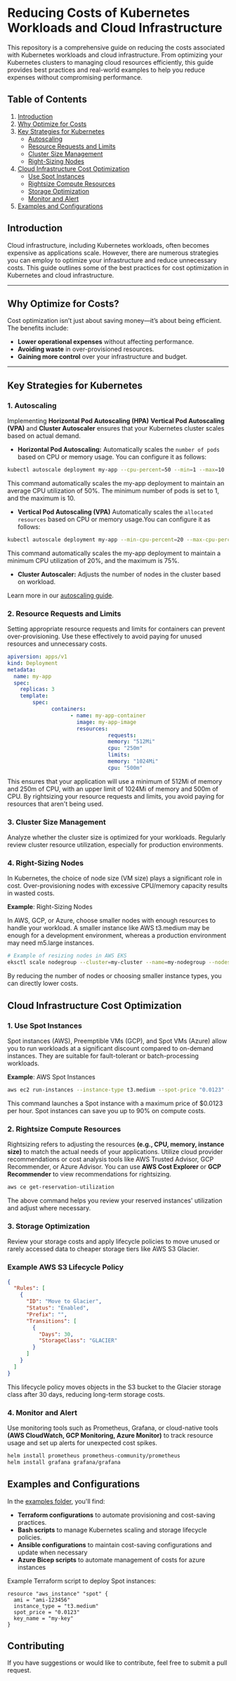 # Reducing Costs of Kubernetes Workloads and Cloud Infrastructure

This repository is a comprehensive guide on reducing the costs associated with Kubernetes workloads and cloud infrastructure. From optimizing your Kubernetes clusters to managing cloud resources efficiently, this guide provides best practices and real-world examples to help you reduce expenses without compromising performance.

## Table of Contents

1. [Introduction](#introduction)
2. [Why Optimize for Costs](#why-optimize-for-costs)
3. [Key Strategies for Kubernetes](#key-strategies-for-kubernetes)
    - [Autoscaling](#autoscaling)
    - [Resource Requests and Limits](#resource-requests-and-limits)
    - [Cluster Size Management](#cluster-size-management)
    - [Right-Sizing Nodes](#right-sizing-nodes)
4. [Cloud Infrastructure Cost Optimization](#cloud-infrastructure-cost-optimization)
    - [Use Spot Instances](#use-spot-instances)
    - [Rightsize Compute Resources](#rightsize-compute-resources)
    - [Storage Optimization](#storage-optimization)
    - [Monitor and Alert](#monitor-and-alert)
5. [Examples and Configurations](#examples-and-configurations)

## Introduction

Cloud infrastructure, including Kubernetes workloads, often becomes expensive as applications scale. However, there are numerous strategies you can employ to optimize your infrastructure and reduce unnecessary costs. This guide outlines some of the best practices for cost optimization in Kubernetes and cloud infrastructure.

---

## Why Optimize for Costs?

Cost optimization isn’t just about saving money—it’s about being efficient. The benefits include:

- **Lower operational expenses** without affecting performance.
- **Avoiding waste** in over-provisioned resources.
- **Gaining more control** over your infrastructure and budget.

---

## Key Strategies for Kubernetes

### 1. Autoscaling

Implementing **Horizontal Pod Autoscaling (HPA)** **Vertical Pod Autoscaling (VPA)** and **Cluster Autoscaler** ensures that your Kubernetes cluster scales based on actual demand.

- **Horizontal Pod Autoscaling:** Automatically scales the `number of pods` based on CPU or memory usage. You can configure it as follows:

```bash
kubectl autoscale deployment my-app --cpu-percent=50 --min=1 --max=10
```

This command automatically scales the my-app deployment to maintain an average CPU utilization of 50%. The minimum number of pods is set to 1, and the maximum is 10.

- **Vertical Pod Autoscaling (VPA)** Automatically scales the `allocated resources` based on CPU or memory usage.You can configure it as follows:

```bash
kubectl autoscale deployment my-app --min-cpu-percent=20 --max-cpu-percent=75
```

This command automatically scales the my-app deployment to maintain a minimum CPU utilization of 20%, and the maximum is 75%.

- **Cluster Autoscaler:** Adjusts the number of nodes in the cluster based on workload.

Learn more in our [autoscaling guide](kubernetes/autoscaling.md).

### 2. Resource Requests and Limits

Setting appropriate resource requests and limits for containers can prevent over-provisioning. Use these effectively to avoid paying for unused resources and unnecessary costs.

```yaml
apiversion: apps/v1
kind: Deployment
metadata:
  name: my-app
  spec:
    replicas: 3
    template:
        spec:
              containers:
                    - name: my-app-container
                      image: my-app-image
                      resources:
                                requests:
                                memory: "512Mi"
                                cpu: "250m"
                                limits:
                                memory: "1024Mi"
                                cpu: "500m"
```

This ensures that your application will use a minimum of 512Mi of memory and 250m of CPU, with an upper limit of 1024Mi of memory and 500m of CPU. By rightsizing your resource requests and limits, you avoid paying for resources that aren't being used.

### 3. Cluster Size Management

Analyze whether the cluster size is optimized for your workloads. Regularly review cluster resource utilization, especially for production environments.

### 4. Right-Sizing Nodes

In Kubernetes, the choice of node size (VM size) plays a significant role in cost. Over-provisioning nodes with excessive CPU/memory capacity results in wasted costs.

**Example**: Right-Sizing Nodes

In AWS, GCP, or Azure, choose smaller nodes with enough resources to handle your workload. A smaller instance like AWS t3.medium may be enough for a development environment, whereas a production environment may need m5.large instances.

```bash
# Example of resizing nodes in AWS EKS
eksctl scale nodegroup --cluster=my-cluster --name=my-nodegroup --nodes=3
```

By reducing the number of nodes or choosing smaller instance types, you can directly lower costs.

## Cloud Infrastructure Cost Optimization

### 1. Use Spot Instances

Spot instances (AWS), Preemptible VMs (GCP), and Spot VMs (Azure) allow you to run workloads at a significant discount compared to on-demand instances. They are suitable for fault-tolerant or batch-processing workloads.

**Example**: AWS Spot Instances

```bash
aws ec2 run-instances --instance-type t3.medium --spot-price "0.0123" --image-id ami-12345678
```

This command launches a Spot instance with a maximum price of $0.0123 per hour. Spot instances can save you up to 90% on compute costs.

### 2. Rightsize Compute Resources

Rightsizing refers to adjusting the resources **(e.g., CPU, memory, instance size)** to match the actual needs of your applications. Utilize cloud provider recommendations or cost analysis tools like AWS Trusted Advisor, GCP Recommender, or Azure Advisor.
You can use **AWS Cost Explorer** or **GCP Recommender** to view recommendations for rightsizing.

```bash
aws ce get-reservation-utilization
```

The above command helps you review your reserved instances' utilization and adjust where necessary.

### 3. Storage Optimization

Review your storage costs and apply lifecycle policies to move unused or rarely accessed data to cheaper storage tiers like AWS S3 Glacier.

### Example AWS S3 Lifecycle Policy

```json
{
  "Rules": [
    {
      "ID": "Move to Glacier",
      "Status": "Enabled",
      "Prefix": "",
      "Transitions": [
        {
          "Days": 30,
          "StorageClass": "GLACIER"
        }
      ]
    }
  ]
}

```

This lifecycle policy moves objects in the S3 bucket to the Glacier storage class after 30 days, reducing long-term storage costs.

### 4. Monitor and Alert

Use monitoring tools such as Prometheus, Grafana, or cloud-native tools **(AWS CloudWatch, GCP Monitoring, Azure Monitor)** to track resource usage and set up alerts for unexpected cost spikes.

```bash
helm install prometheus prometheus-community/prometheus
helm install grafana grafana/grafana
```

## Examples and Configurations

In the [examples folder](examples/), you'll find:

- **Terraform configurations** to automate provisioning and cost-saving practices.
- **Bash scripts** to manage Kubernetes scaling and storage lifecycle policies.
- **Ansible configurations** to maintain cost-saving configurations and update when necessary
- **Azure Bicep scripts** to automate management of costs for azure instances

Example Terraform script to deploy Spot instances:

```hcl
resource "aws_instance" "spot" {
  ami = "ami-123456"
  instance_type = "t3.medium"
  spot_price = "0.0123"
  key_name = "my-key"
}
```

## Contributing

If you have suggestions or would like to contribute, feel free to submit a pull request.